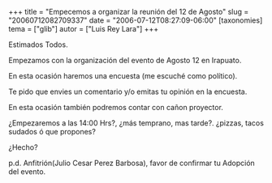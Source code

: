 +++
title = "Empecemos a organizar la reunión del 12 de Agosto"
slug = "20060712082709337"
date = "2006-07-12T08:27:09-06:00"
[taxonomies]
tema = ["glib"]
autor = ["Luis Rey Lara"]
+++

Estimados Todos.

Empezamos con la organización del evento de Agosto 12 en Irapuato.

En esta ocasión haremos una encuesta (me escuché como político).

Te pido que envies un comentario y/o emitas tu opinión en la encuesta.

<!-- more -->
En esta ocasión también podremos contar con cañon proyector.

¿Empezaremos a las 14:00 Hrs?, ¿más temprano, mas tarde?. ¿pizzas, tacos
sudados ó que propones?

¿Hecho?

p.d. Anfitrión(Julio Cesar Perez Barbosa), favor de confirmar tu
Adopción del evento.
